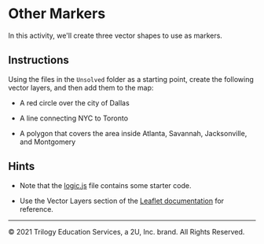 # Other Markers

In this activity, we'll create three vector shapes to use as markers.

## Instructions

Using the files in the `Unsolved` folder as a starting point, create the following vector layers, and then add them to the map:

* A red circle over the city of Dallas

* A line connecting NYC to Toronto

* A polygon that covers the area inside Atlanta, Savannah, Jacksonville, and Montgomery

## Hints

* Note that the [logic.js](Unsolved/logic.js) file contains some starter code.

* Use the Vector Layers section of the [Leaflet documentation](http://leafletjs.com/reference-1.6.0.html#toc) for reference.

---
© 2021 Trilogy Education Services, a 2U, Inc. brand. All Rights Reserved.	